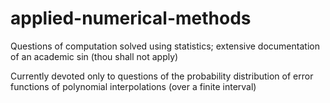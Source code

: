 # applied-numerical-methods
Questions of computation solved using statistics; extensive documentation of an academic sin (thou shall not apply)

Currently devoted only to questions of the probability distribution of error functions of polynomial interpolations (over a finite interval)
